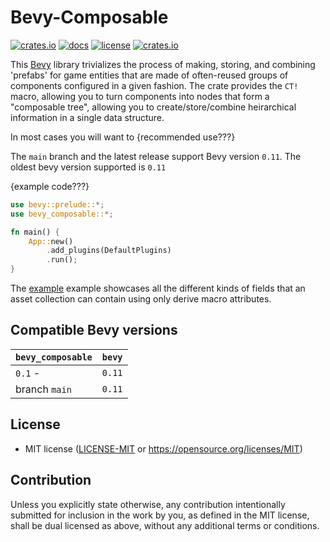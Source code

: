 # Bevy-Composable

[![crates.io](https://img.shields.io/crates/v/bevy_composable.svg)](https://crates.io/crates/bevy_composable)
[![docs](https://docs.rs/bevy_composable/badge.svg)](https://docs.rs/bevy_composable)
[![license](https://img.shields.io/crates/l/bevy_composable)](https://github.com/zellenon/bevy_composable#license)
[![crates.io](https://img.shields.io/crates/d/bevy_composable.svg)](https://crates.io/crates/bevy_composable)

This [Bevy][bevy] library trivializes the process of making, storing, and combining 'prefabs' for game entities that are made of often-reused groups of components configured in a given fashion. The crate provides the `CT!` macro, allowing you to turn components into nodes that form a "composable tree", allowing you to create/store/combine heirarchical information in a single data structure.

In most cases you will want to {recommended use???}

The `main` branch and the latest release support Bevy version `0.11`.
The oldest bevy version supported is `0.11`

{example code???}
```rust no_run
use bevy::prelude::*;
use bevy_composable::*;

fn main() {
    App::new()
        .add_plugins(DefaultPlugins)
        .run();
}

```

The [example](example) example showcases all the different kinds of fields that an asset collection can contain using only derive macro attributes.

## Compatible Bevy versions

| `bevy_composable` | `bevy` |
| :--                 | :--   |
| `0.1` -               | `0.11` |
| branch `main`         | `0.11` |

## License

- MIT license ([LICENSE-MIT](/LICENSE-MIT) or https://opensource.org/licenses/MIT)

## Contribution

Unless you explicitly state otherwise, any contribution intentionally submitted
for inclusion in the work by you, as defined in the MIT license, shall be dual licensed as above, without any
additional terms or conditions.



[bevy]: https://bevyengine.org/

